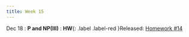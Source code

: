 ```yaml
---
title: Week 15
---
```


Dec 18
: **P and NP(III)**
:  **HW**{: .label .label-red }Released: [Homework #14](https://basics.sjtu.edu.cn/~yangqizhe/pdf/algo2023w/homework/Algo-hw14.pdf)  

  

